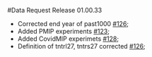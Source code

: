 #Data Request Release 01.00.33

 * Corrected end year of past1000 [#126](https://github.com/cmip6dr/Request/issues/126);
 * Added PMIP experiments [#123](https://github.com/cmip6dr/Request/issues/123);
 * Added CovidMIP experimets [#128](https://github.com/cmip6dr/Request/issues/128);
 * Definition of tntrl27, tntrs27 corrected [#126](https://github.com/cmip6dr/Request/issues/126);
 
